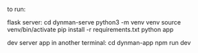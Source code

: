 to run:

flask server:
cd dynman-serve
python3 -m venv venv
source venv/bin/activate
pip install -r requirements.txt
python app

dev server app in another terminal:
cd dynman-app
npm run dev
